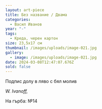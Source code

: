 ```yaml
---
layout: art-piece
title: Без название / Двама
categories:
  - Васил Иванов
year: "-"
tags:
  - Креда, черен картон
size: 23,5х17 см
thumbnail: /images/uploads/image-021.jpg
gallery:
  - image: /images/uploads/image-021.jpg
date: 2024-03-08T12:47:07.676Z
sold: false
---
```

Подпис долу в ляво с бял молив

*W. Ivanoff,*

На гърба: №14
